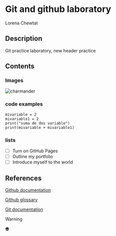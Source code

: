 # Git and github laboratory

Lorena Chewtat

## Description

Git practice laboratory, new header practice

## Contents

### Images

![charmander](https://www.pokemon.com/static-assets/content-assets/cms2/img/pokedex/full/004.png)

### code examples

```
mivariable = 2
mivariable1 = 2
print("suma de dos variable")
print(mivariable + mivariable1)
```

### lists

- [ ] Turn on GitHub Pages
- [ ] Outline my portfolio
- [ ] Introduce myself to the world

## References

[Github documentation](https://docs.github.com/en)

[Github glossary](https://docs.github.com/en/get-started/learning-about-github/github-glossary)

[Git documentation](https://git-scm.com/doc)

> [!WARNING]
> 👽



